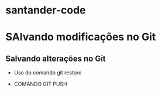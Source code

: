 # santander-code

# SAlvando modificações no Git

## Salvando alterações no Git

* Uso do comando git restore

* COMANDO GIT PUSH